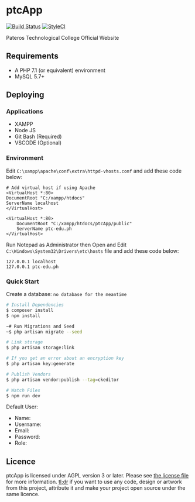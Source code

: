 ptcApp
=======

[![Build Status](https://travis-ci.org/cMaroon/ptcApp.svg?branch=master)](https://travis-ci.org/cMaroon/ptcApp.svg?branch=master) [![StyleCI](https://github.styleci.io/repos/135825118/shield)](https://github.styleci.io/repos/135825118)


Pateros Technological College Official Website

Requirements
------------

- A PHP 7.1 (or equivalent) environment
- MySQL 5.7+

Deploying
---------

### Applications

- XAMPP
- Node JS
- Git Bash (Required)
- VSCODE (Optional)

### Environment

Edit `C:\xampp\apache\conf\extra\httpd-vhosts.conf` and add these code below:

    # Add virtual host if using Apache
    <VirtualHost *:80>
    DocumentRoot "C:/xampp/htdocs"
    ServerName localhost
    </VirtualHost>

    <VirtualHost *:80>
        DocumentRoot "C:/xampp/htdocs/ptcApp/public"
        ServerName ptc-edu.ph
    </VirtualHost>

Run Notepad as Administrator then Open and Edit `C:\Windows\System32\Drivers\etc\hosts` file and add these code below:

    127.0.0.1 localhost
    127.0.0.1 ptc-edu.ph

### Quick Start

Create a database: `no database for the meantime`

```bash
# Install Dependencies
$ composer install
$ npm install

~# Run Migrations and Seed
~$ php artisan migrate --seed

# Link storage
$ php artisan storage:link

# If you get an error about an encryption key
$ php artisan key:generate

# Publish Vendors
$ php artisan vendor:publish --tag=ckeditor

# Watch Files
$ npm run dev
```

Default User:

- Name: 
- Username: 
- Email: 
- Password: 
- Role: 

Licence
-------

ptcApp is licensed under AGPL version 3 or later. Please see [the license file](LICENSE) for more information. [tl;dr](https://tldrlegal.com/license/gnu-affero-general-public-license-v3-(agpl-3.0)) if you want to use any code, design or artwork from this project, attribute it and make your project open source under the same licence.
